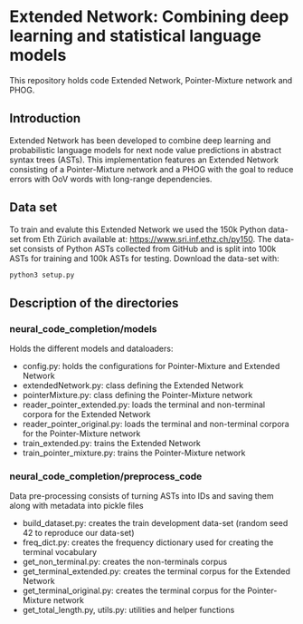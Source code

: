 # Extended Network: Combining deep learning and statistical language models
This repository holds code Extended Network, Pointer-Mixture network and PHOG.

## Introduction

Extended Network has been developed to combine deep learning and probabilistic language models for next node value predictions in abstract syntax trees (ASTs).
This implementation features an Extended Network consisting of a Pointer-Mixture network and a PHOG with the goal 
to reduce errors with OoV words with long-range dependencies.

## Data set
To train and evalute this Extended Network we used the 150k Python data-set from Eth Zürich available at: https://www.sri.inf.ethz.ch/py150. The data-set consists of Python ASTs collected from GitHub and is split into 100k ASTs for training and 100k ASTs for testing. Download the data-set with:
```python
python3 setup.py
```

## Description of the directories

### neural_code_completion/models
Holds the different models and dataloaders:
- config.py: holds the configurations for Pointer-Mixture and Extended Network
- extendedNetwork.py: class defining the Extended Network
- pointerMixture.py: class defining the Pointer-Mixture network
- reader_pointer_extended.py: loads the terminal and non-terminal corpora for the Extended Network
- reader_pointer_original.py: loads the terminal and non-terminal corpora for the Pointer-Mixture network
- train_extended.py: trains the Extended Network
- train_pointer_mixture.py: trains the Pointer-Mixture network

### neural_code_completion/preprocess_code
Data pre-processing consists of turning ASTs into IDs and saving them along with metadata into pickle files
- build_dataset.py: creates the train development data-set (random seed 42 to reproduce our data-set)
- freq_dict.py: creates the frequency dictionary used for creating the terminal vocabulary
- get_non_terminal.py: creates the non-terminals corpus
- get_terminal_extended.py: creates the terminal corpus for the Extended Network
- get_terminal_original.py: creates the terminal corpus for the Pointer-Mixture network
- get_total_length.py, utils.py: utilities and helper functions
